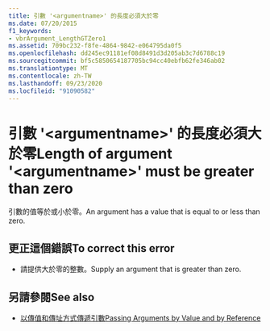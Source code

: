 ```yaml
---
title: 引數 '<argumentname>' 的長度必須大於零
ms.date: 07/20/2015
f1_keywords:
- vbrArgument_LengthGTZero1
ms.assetid: 709bc232-f8fe-4864-9842-e064795da0f5
ms.openlocfilehash: dd245ec91181ef08d8491d3d205ab3c7d6788c19
ms.sourcegitcommit: bf5c5850654187705bc94cc40ebfb62fe346ab02
ms.translationtype: MT
ms.contentlocale: zh-TW
ms.lasthandoff: 09/23/2020
ms.locfileid: "91090582"
---
```

# <a name="length-of-argument-argumentname-must-be-greater-than-zero"></a><span data-ttu-id="ca0a5-102">引數 '\<argumentname>' 的長度必須大於零</span><span class="sxs-lookup"><span data-stu-id="ca0a5-102">Length of argument '\<argumentname>' must be greater than zero</span></span>

<span data-ttu-id="ca0a5-103">引數的值等於或小於零。</span><span class="sxs-lookup"><span data-stu-id="ca0a5-103">An argument has a value that is equal to or less than zero.</span></span>  
  
## <a name="to-correct-this-error"></a><span data-ttu-id="ca0a5-104">更正這個錯誤</span><span class="sxs-lookup"><span data-stu-id="ca0a5-104">To correct this error</span></span>  
  
- <span data-ttu-id="ca0a5-105">請提供大於零的整數。</span><span class="sxs-lookup"><span data-stu-id="ca0a5-105">Supply an argument that is greater than zero.</span></span>  
  
## <a name="see-also"></a><span data-ttu-id="ca0a5-106">另請參閱</span><span class="sxs-lookup"><span data-stu-id="ca0a5-106">See also</span></span>

- [<span data-ttu-id="ca0a5-107">以傳值和傳址方式傳遞引數</span><span class="sxs-lookup"><span data-stu-id="ca0a5-107">Passing Arguments by Value and by Reference</span></span>](../programming-guide/language-features/procedures/passing-arguments-by-value-and-by-reference.md)
